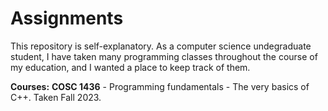 # Assignments
This repository is self-explanatory. As a computer science undegraduate student, I have taken many programming classes throughout the course of my education, and I wanted a place to keep track of them.

**Courses:**
**COSC 1436** - Programming fundamentals - The very basics of C++. Taken Fall 2023.
